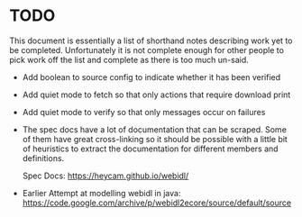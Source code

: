 # TODO

This document is essentially a list of shorthand notes describing work yet to be completed.
Unfortunately it is not complete enough for other people to pick work off the list and
complete as there is too much un-said.

* Add boolean to source config to indicate whether it has been verified

* Add quiet mode to fetch so that only actions that require download print

* Add quiet mode to verify so that only messages occur on failures

* The spec docs have a lot of documentation that can be scraped. Some of them have great cross-linking
  so it should be possible with a little bit of heuristics to extract the documentation for different
  members and definitions.

  Spec Docs: https://heycam.github.io/webidl/

* Earlier Attempt at modelling webidl in java: https://code.google.com/archive/p/webidl2ecore/source/default/source
